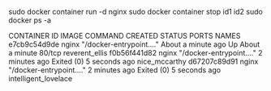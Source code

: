 sudo docker container run -d nginx
sudo docker container stop id1 id2
sudo docker ps -a

CONTAINER ID   IMAGE     COMMAND                  CREATED              STATUS                     PORTS     NAMES
e7cb9c54d9de   nginx     "/docker-entrypoint.…"   About a minute ago   Up About a minute          80/tcp    reverent_ellis
f0b56f441d82   nginx     "/docker-entrypoint.…"   2 minutes ago        Exited (0) 5 seconds ago             nice_mccarthy
d67207c89d91   nginx     "/docker-entrypoint.…"   2 minutes ago        Exited (0) 5 seconds ago             intelligent_lovelace

